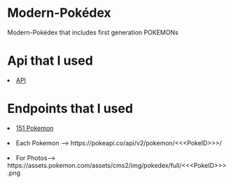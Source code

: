 # Modern-Pokédex
Modern-Pokédex that includes first generation POKEMONs
# Api that I used
<li><a href="https://pokeapi.co/">API</a> </li>

# Endpoints that I used

<li><a href="https://pokeapi.co/api/v2/pokemon?offset=0&limit=151">151 Pokemon</a></li>
<br>
<li>Each Pokemon --> https://pokeapi.co/api/v2/pokemon/&lt;&lt;&lt;PokeID&gt;&gt;&gt/</li>
<br>
<li>For Photos--> https://assets.pokemon.com/assets/cms2/img/pokedex/full/&lt;&lt;&lt;PokeID&gt;&gt;&gt;.png</li>
